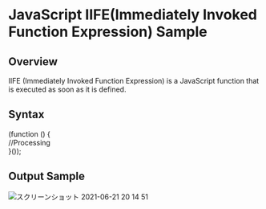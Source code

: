 # JavaScript IIFE(Immediately Invoked Function Expression) Sample

## Overview
IIFE (Immediately Invoked Function Expression) is a JavaScript function that is executed as soon as it is defined.  

## Syntax
(function () {  
    //Processing  
}());  

## Output Sample
![スクリーンショット 2021-06-21 20 14 51](https://user-images.githubusercontent.com/36861752/122756180-0ba08880-d2d1-11eb-857c-8bb620a666a1.png)
